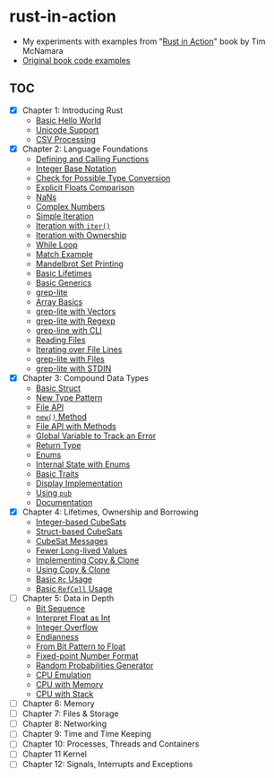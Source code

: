 # rust-in-action

- My experiments with examples from "[Rust in Action](https://www.manning.com/books/rust-in-action)" book by Tim McNamara
- [Original book code examples](https://github.com/rust-in-action/code)

## TOC

- [x] Chapter 1: Introducing Rust
  - [Basic Hello World](ch01/src/bin/hello_world.rs)
  - [Unicode Support](ch01/src/bin/multilanguage_hello.rs)
  - [CSV Processing](ch01/src/bin/csv_processing.rs)
- [x] Chapter 2: Language Foundations
  - [Defining and Calling Functions](ch02/src/bin/function_basics.rs)
  - [Integer Base Notation](ch02/src/bin/integer_base.rs)
  - [Check for Possible Type Conversion](ch02/src/bin/check_type.rs)
  - [Explicit Floats Comparison](ch02/src/bin/float_compare.rs)
  - [NaNs](ch02/src/bin/nan_usage.rs)
  - [Complex Numbers](ch02/src/bin/complex_numbers.rs)
  - [Simple Iteration](ch02/src/bin/iteration.rs)
  - [Iteration with `iter()`](ch02/src/bin/iter_iteration.rs)
  - [Iteration with Ownership](ch02/src/bin/own_iteration.rs)
  - [While Loop](ch02/src/bin/while_loop.rs)
  - [Match Example](ch02/src/bin/match_example.rs)
  - [Mandelbrot Set Printing](ch02/src/bin/mandelbrot.rs)
  - [Basic Lifetimes](ch02/src/bin/basic_lifetimes.rs)
  - [Basic Generics](ch02/src/bin/basic_generics.rs)
  - [grep-lite](ch02/src/bin/grep_lite.rs)
  - [Array Basics](ch02/src/bin/array_basics.rs)
  - [grep-lite with Vectors](ch02/src/bin/grep_lite_v2.rs)
  - [grep-lite with Regexp](ch02/src/bin/grep_lite_v3.rs)
  - [grep-line with CLI](ch02/src/bin/grep_lite_v4.rs)
  - [Reading Files](ch02/src/bin/reading_files.rs)
  - [Iterating over File Lines](ch02/src/bin/file_lines.rs)
  - [grep-lite with Files](ch02/src/bin/grep_lite_v5.rs)
  - [grep-lite with STDIN](ch02/src/bin/grep_lite_v6.rs)
- [x] Chapter 3: Compound Data Types
  - [Basic Struct](ch03/src/bin/basic_struct.rs)
  - [New Type Pattern](ch03/src/bin/new_type.rs)
  - [File API](ch03/src/bin/file_api.rs)
  - [`new()` Method](ch03/src/bin/new_method.rs)
  - [File API with Methods](ch03/src/bin/file_api_v2.rs)
  - [Global Variable to Track an Error](ch03/src/bin/global_var_err.rs)
  - [Return Type](ch03/src/bin/return_type.rs)
  - [Enums](ch03/src/bin/enums.rs)
  - [Internal State with Enums](ch03/src/bin/internal_state.rs)
  - [Basic Traits](ch03/src/bin/basic_traits.rs)
  - [Display Implementation](ch03/src/bin/display_impl.rs)
  - [Using `pub`](ch03/src/bin/pub_usage.rs)
  - [Documentation](ch03/src/bin/docs.rs)
- [x] Chapter 4: Lifetimes, Ownership and Borrowing
  - [Integer-based CubeSats](ch04/src/bin/int_cube_sats.rs)
  - [Struct-based CubeSats](ch04/src/bin/struct_cube_sats.rs)
  - [CubeSat Messages](ch04/src/bin/cube_sat_messages.rs)
  - [Fewer Long-lived Values](ch04/src/bin/fewer_long_lived.rs)
  - [Implementing Copy & Clone](ch04/src/bin/implement_copy.rs)
  - [Using Copy & Clone](ch04/src/bin/using_copy.rs)
  - [Basic `Rc` Usage](ch04/src/bin/rc_usage.rs)
  - [Basic `RefCell` Usage](ch04/src/bin/refcell_usage.rs)
- [ ] Chapter 5: Data in Depth
  - [Bit Sequence](ch05/src/bin/bit_seq.rs)
  - [Interpret Float as Int](ch05/src/bin/float_as_int.rs)
  - [Integer Overflow](ch05/src/bin/integer_overflow.rs)
  - [Endianness](ch05/src/bin/endianness.rs)
  - [From Bit Pattern to Float](ch05/src/bin/from_bits.rs)
  - [Fixed-point Number Format](ch05/src/bin/q_format.rs)
  - [Random Probabilities Generator](ch05/src/bin/random_bytes.rs)
  - [CPU Emulation](ch05/src/bin/cpu_emulation.rs)
  - [CPU with Memory](ch05/src/bin/cpu_memory.rs)
  - [CPU with Stack](ch05/src/bin/cpu_stack.rs)
- [ ] Chapter 6: Memory
- [ ] Chapter 7: Files & Storage
- [ ] Chapter 8: Networking
- [ ] Chapter 9: Time and Time Keeping
- [ ] Chapter 10: Processes, Threads and Containers
- [ ] Chapter 11 Kernel
- [ ] Chapter 12: Signals, Interrupts and Exceptions

